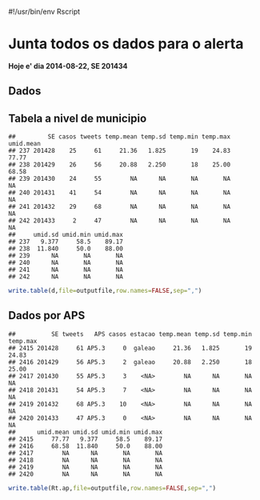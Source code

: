 #!/usr/bin/env Rscript

Junta todos os dados para o alerta
=====================================





**Hoje e' dia 2014-08-22, SE 201434**

Dados 
------




Tabela a nivel de municipio
---------------------------------







```
##         SE casos tweets temp.mean temp.sd temp.min temp.max umid.mean
## 237 201428    25     61     21.36   1.825       19    24.83     77.77
## 238 201429    26     56     20.88   2.250       18    25.00     68.58
## 239 201430    24     55        NA      NA       NA       NA        NA
## 240 201431    41     54        NA      NA       NA       NA        NA
## 241 201432    29     68        NA      NA       NA       NA        NA
## 242 201433     2     47        NA      NA       NA       NA        NA
##     umid.sd umid.min umid.max
## 237   9.377     58.5    89.17
## 238  11.840     50.0    88.00
## 239      NA       NA       NA
## 240      NA       NA       NA
## 241      NA       NA       NA
## 242      NA       NA       NA
```
 



 


```r
write.table(d,file=outputfile,row.names=FALSE,sep=",")
```

Dados por APS
--------------
  






```
##          SE tweets   APS casos estacao temp.mean temp.sd temp.min temp.max
## 2415 201428     61 AP5.3     0  galeao     21.36   1.825       19    24.83
## 2416 201429     56 AP5.3     2  galeao     20.88   2.250       18    25.00
## 2417 201430     55 AP5.3     3    <NA>        NA      NA       NA       NA
## 2418 201431     54 AP5.3     7    <NA>        NA      NA       NA       NA
## 2419 201432     68 AP5.3    10    <NA>        NA      NA       NA       NA
## 2420 201433     47 AP5.3     0    <NA>        NA      NA       NA       NA
##      umid.mean umid.sd umid.min umid.max
## 2415     77.77   9.377     58.5    89.17
## 2416     68.58  11.840     50.0    88.00
## 2417        NA      NA       NA       NA
## 2418        NA      NA       NA       NA
## 2419        NA      NA       NA       NA
## 2420        NA      NA       NA       NA
```






```r
write.table(Rt.ap,file=outputfile,row.names=FALSE,sep=",")
```
